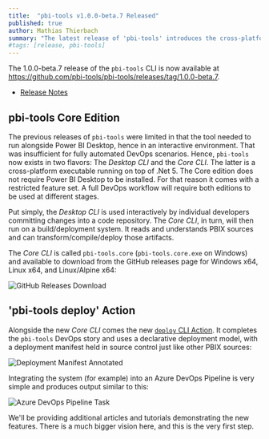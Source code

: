 ```yaml
---
title:  "pbi-tools v1.0.0-beta.7 Released"
published: true
author: Mathias Thierbach
summary: "The latest release of 'pbi-tools' introduces the cross-platform Core edition and the new 'deploy' action."
#tags: [release, pbi-tools]
---
```


The 1.0.0-beta.7 release of the `pbi-tools` CLI is now available at <https://github.com/pbi-tools/pbi-tools/releases/tag/1.0.0-beta.7>.

* [Release Notes](/cli/release-notes.html#100-beta7---2021-11-07)

## pbi-tools Core Edition

The previous releases of `pbi-tools` were limited in that the tool needed to run alongside Power BI Desktop, hence in an interactive environment. That was insufficient for fully automated DevOps scenarios. Hence, `pbi-tools` now exists in two flavors: The _Desktop CLI_ and the _Core CLI_. The latter is a cross-platform executable running on top of .Net 5. The Core edition does not require Power BI Desktop to be installed. For that reason it comes with a restricted feature set. A full DevOps workflow will require both editions to be used at different stages.

Put simply, the _Desktop CLI_ is used interactively by individual developers committing changes into a code repository. The _Core CLI_, in turn, will then run on a build/deployment system. It reads and understands PBIX sources and can transform/compile/deploy those artifacts.

The _Core CLI_ is called `pbi-tools.core` (`pbi-tools.core.exe` on Windows) and available to download from the GitHub releases page for Windows x64, Linux x64, and Linux/Alpine x64:

![GitHub Releases Download](/images/pbi-tools--core-download-beta.7.png)

## 'pbi-tools deploy' Action

Alongside the new _Core CLI_ comes the new [`deploy` CLI Action](/cli/usage.html#deploy). It completes the `pbi-tools` DevOps story and uses a declarative deployment model, with a deployment manifest held in source control just like other PBIX sources:

![Deployment Manifest Annotated](/images/pbi-tools--deployment-manifest-beta.7.png)

Integrating the system (for example) into an Azure DevOps Pipeline is very simple and produces output similar to this:

![Azure DevOps Pipeline Task](/images/pbi-tools--deploy-pipeline-beta.7.png)

We'll be providing additional articles and tutorials demonstrating the new features. There is a much bigger vision here, and this is the very first step.
